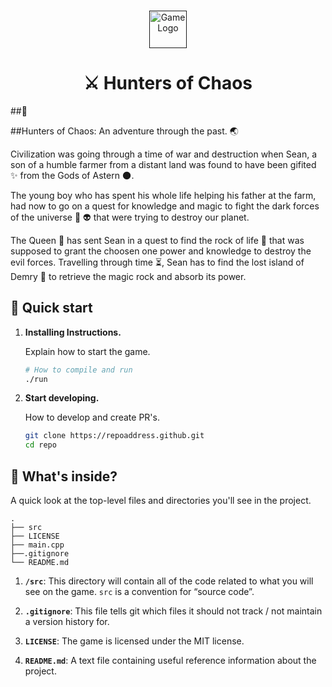 ###
<p align="center">
  <a href="">
    <img alt="Game Logo" src="" width="60" />
  </a>
</p>
<h1 align="center">
    <span = align="center">⚔</span>
    Hunters of Chaos 
</h1>

##📖

##Hunters of Chaos: An adventure through the past. 🌏

Civilization was going through a time of war and destruction when Sean, a son of a humble farmer from a distant land was found to have been gifited ✨ from the 
Gods of Astern 🌑.

The young boy who has spent his whole life helping his father at the farm, had now to go on a quest for knowledge and magic to fight the dark forces of the universe 👾 👽 that were trying to destroy our planet.

The Queen <name> 👸 has sent Sean in a quest to find the rock of life 💎 that was supposed to grant the choosen one power and knowledge to destroy the evil forces. 
Travelling through time ⏳, Sean has to find the lost island of Demry 🗾 to retrieve the magic rock and absorb its power.



## 🚀 Quick start

1.  **Installing Instructions.**

    Explain how to start the game.

    ```sh
    # How to compile and run
    ./run
    ```

2.  **Start developing.**

    How to develop and create PR's.

    ```sh
    git clone https://repoaddress.github.git
    cd repo
    ```

## 🧐 What's inside?

A quick look at the top-level files and directories you'll see in the project.

    .
    ├── src
    ├── LICENSE
    ├── main.cpp
    ├──.gitignore
    └── README.md

1.  **`/src`**: This directory will contain all of the code related to what you will see on the game. `src` is a convention for “source code”.

2.  **`.gitignore`**: This file tells git which files it should not track / not maintain a version history for.

3.  **`LICENSE`**: The game is licensed under the MIT license.

4. **`README.md`**: A text file containing useful reference information about the project.
